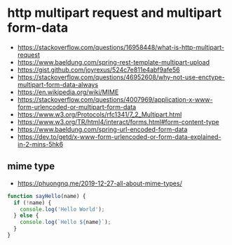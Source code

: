 # http multipart request and multipart form-data

- https://stackoverflow.com/questions/16958448/what-is-http-multipart-request
- https://www.baeldung.com/spring-rest-template-multipart-upload
- https://gist.github.com/joyrexus/524c7e811e4abf9afe56
- https://stackoverflow.com/questions/46952608/why-not-use-enctype-multipart-form-data-always
- https://en.wikipedia.org/wiki/MIME
- https://stackoverflow.com/questions/4007969/application-x-www-form-urlencoded-or-multipart-form-data
- https://www.w3.org/Protocols/rfc1341/7_2_Multipart.html
- https://www.w3.org/TR/html4/interact/forms.html#form-content-type
- https://www.baeldung.com/spring-url-encoded-form-data
- https://dev.to/getd/x-www-form-urlencoded-or-form-data-explained-in-2-mins-5hk6

## mime type
- https://phuongnq.me/2019-12-27-all-about-mime-types/

```javascript
function sayHello(name) {
  if (!name) {
    console.log('Hello World');
  } else {
    console.log(`Hello ${name}`);
  }
}

```


